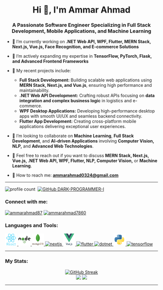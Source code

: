 <h1 align="center">Hi 👋, I'm Ammar Ahmad</h1>
<h3 align="center">A Passionate Software Engineer Specializing in Full Stack Development, Mobile Applications, and Machine Learning</h3>

- 🔬 I’m currently working on **.NET Web API, WPF, Flutter, MERN Stack, Next.js, Vue.js, Face Recognition, and E-commerce Solutions**

- 🌟 I’m actively expanding my expertise in **TensorFlow, PyTorch, Flask, and Advanced Frontend Frameworks**

- 💼 My recent projects include:
  - **Full Stack Development:** Building scalable web applications using **MERN Stack, Next.js, and Vue.js**, ensuring high performance and maintainability.
  - **.NET Web API Development:** Crafting robust APIs focusing on **data integration and complex business logic** in logistics and e-commerce.
  - **WPF Desktop Applications:** Developing high-performance desktop apps with smooth UI/UX and seamless backend connectivity.
  - **Flutter App Development:** Creating cross-platform mobile applications delivering exceptional user experiences.

- 👥 I’m looking to collaborate on **Machine Learning**, **Full Stack Development**, and **AI-driven Applications** involving **Computer Vision, NLP,** and **Advanced Web Technologies**.

- 💬 Feel free to reach out if you want to discuss **MERN Stack, Next.js, Vue.js, .NET Web API, WPF, Flutter, NLP, Computer Vision,** or **Machine Learning**.

- 📧 How to reach me: **ammarahmad0324@gmail.com**

---

![profile count](https://komarev.com/ghpvc/?username=DARK-PROGRAMMER-I&color=red)&nbsp;
[![GitHub DARK-PROGRAMMER-I](https://img.shields.io/github/followers/DARK-PROGRAMMER-I?label=follow&style=social)](https://github.com/DARK-PROGRAMMER-I)&nbsp;

<h3 align="left">Connect with me:</h3>
<p align="left">
<a href="https://linkedin.com/in/ammar-ahmad-0204441b8" target="blank"><img align="center" src="https://raw.githubusercontent.com/rahuldkjain/github-profile-readme-generator/master/src/images/icons/Social/linked-in-alt.svg" alt="ammarahmad87" height="30" width="40" /></a>
<a href="https://fb.com/ammarahmad7860" target="blank"><img align="center" src="https://raw.githubusercontent.com/rahuldkjain/github-profile-readme-generator/master/src/images/icons/Social/facebook.svg" alt="ammarahmad7860" height="30" width="40" /></a>
</p>

<h3 align="left">Languages and Tools:</h3>
<p align="left">  
  <a href="https://reactjs.org/" target="_blank" rel="noreferrer"> <img src="https://raw.githubusercontent.com/devicons/devicon/master/icons/react/react-original-wordmark.svg" alt="react" width="40" height="40"/> </a> 
  <a href="https://nodejs.org/" target="_blank" rel="noreferrer"> <img src="https://raw.githubusercontent.com/devicons/devicon/master/icons/nodejs/nodejs-original-wordmark.svg" alt="nodejs" width="40" height="40"/> </a> 
  <a href="https://www.mongodb.com/" target="_blank" rel="noreferrer"> <img src="https://raw.githubusercontent.com/devicons/devicon/master/icons/mongodb/mongodb-original-wordmark.svg" alt="mongodb" width="40" height="40"/> </a> 
  <a href="https://nextjs.org/" target="_blank" rel="noreferrer"> <img src="https://cdn.worldvectorlogo.com/logos/nextjs-2.svg" alt="nextjs" width="40" height="40"/> </a>
  <a href="https://vuejs.org/" target="_blank" rel="noreferrer"> <img src="https://raw.githubusercontent.com/devicons/devicon/master/icons/vuejs/vuejs-original-wordmark.svg" alt="vuejs" width="40" height="40"/> </a> 
  <a href="https://flutter.dev" target="_blank" rel="noreferrer"> <img src="https://www.vectorlogo.zone/logos/flutterio/flutterio-icon.svg" alt="flutter" width="40" height="40"/> </a> 
  <a href="https://dotnet.microsoft.com/" target="_blank" rel="noreferrer"> <img src="https://upload.wikimedia.org/wikipedia/commons/7/7d/Microsoft_.NET_logo.svg" alt="dotnet" width="40" height="40"/> </a> 
  <a href="https://www.python.org" target="_blank" rel="noreferrer"> <img src="https://raw.githubusercontent.com/devicons/devicon/master/icons/python/python-original.svg" alt="python" width="40" height="40"/> </a> 
  <a href="https://www.tensorflow.org" target="_blank" rel="noreferrer"> <img src="https://www.vectorlogo.zone/logos/tensorflow/tensorflow-icon.svg" alt="tensorflow" width="40" height="40"/> </a> 
</p>

---

### My Stats:
<p align="center">
	<a href="https://github.com/DenverCoder1/github-readme-streak-stats">
  <img height=160 align="center" src="https://github-readme-streak-stats-eight.vercel.app/?user=DARK-PROGRAMMER-I&theme=dark&hide_border=false" alt="GitHub Streak" />
</a>
<br/>
<img height="180em"src="https://github-readme-stats.vercel.app/api?username=DARK-PROGRAMMER-I&show_icons=true&theme=github_dark&hide_border=false&date_format=M%20j%5B%2C%20Y%5D&&count_private=true&include_all_commits=true&rank_icon=github" />
	
<img height="180em"  src="https://github-readme-stats.vercel.app/api/top-langs/?username=DARK-PROGRAMMER-I&theme=github_dark&hide_border=true&date_format=M%20j%5B%2C%20Y%5D&hide=javascript,css&exclude_repo=KNN-Image-Classification&show_icons=true&hide_border=true&layout=compact&langs_count=8"/>
 <br/>
</p>

---
